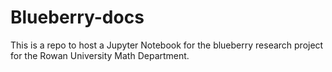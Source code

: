 # Blueberry-docs
This is a repo to host a Jupyter Notebook for the blueberry research project for the Rowan University Math Department.
